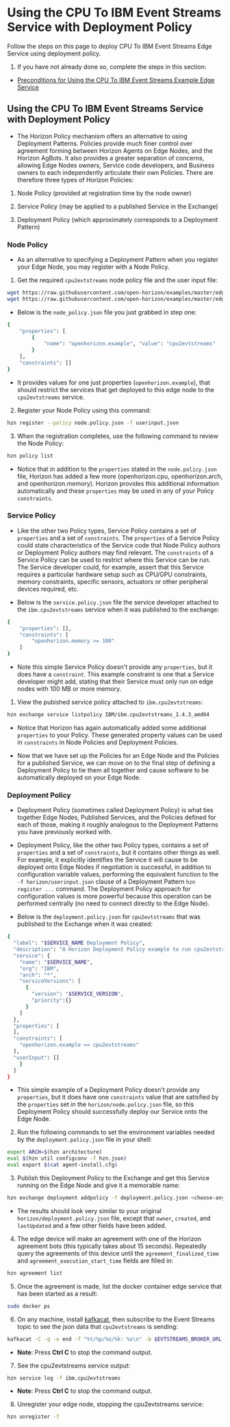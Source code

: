 # Using the CPU To IBM Event Streams Service with Deployment Policy

Follow the steps on this page to deploy CPU To IBM Event Streams Edge Service using deployment policy.

1. If you have not already done so, complete the steps in this section:

  - [Preconditions for Using the CPU To IBM Event Streams Example Edge Service](README.md#preconditions)

## <a id=using-cpu2evtstreams-policy></a> Using the CPU To IBM Event Streams Service with Deployment Policy

- The Horizon Policy mechanism offers an alternative to using Deployment Patterns. Policies provide much finer control over agreement forming between Horizon Agents on Edge Nodes, and the Horizon AgBots. It also provides a greater separation of concerns, allowing Edge Nodes owners, Service code developers, and Business owners to each independently articulate their own Policies. There are therefore three types of Horizon Policies:

1. Node Policy (provided at registration time by the node owner)

2. Service Policy (may be applied to a published Service in the Exchange)

3. Deployment Policy (which approximately corresponds to a Deployment Pattern)

### Node Policy 

- As an alternative to specifying a Deployment Pattern when you register your Edge Node, you may register with a Node Policy.

1. Get the required `cpu2evtstreams` node policy file and the user input file:
```bash
wget https://raw.githubusercontent.com/open-horizon/examples/master/edge/evtstreams/cpu2evtstreams/horizon/node.policy.json
wget https://raw.githubusercontent.com/open-horizon/examples/master/edge/evtstreams/cpu2evtstreams/horizon/use/userinput.json
```

- Below is the `node_policy.json` file you just grabbed in step one:

```bash
{
    "properties": [
        {
            "name": "openhorizon.example", "value": "cpu2evtstreams"
        }
    ],
    "constraints": []
}
```

- It provides values for one just properties (`openhorizon.example`), that should restrict the services that get deployed to this edge node to the `cpu2evtstreams` service.

2. Register your Node Policy using this command:

```bash
hzn register --policy node.policy.json -f userinput.json
```

3. When the registration completes, use the following command to review the Node Policy:

```bash
hzn policy list
```

- Notice that in addition to the `properties` stated in the `node.policy.json` file, Horizon has added a few more (openhorizon.cpu, openhorizon.arch, and openhorizon.memory). Horizon provides this additional information automatically and these `properties` may be used in any of your Policy `constraints`.

### Service Policy 

- Like the other two Policy types, Service Policy contains a set of `properties` and a set of `constraints`. The `properties` of a Service Policy could state characteristics of the Service code that Node Policy authors or Deployment Policy authors may find relevant. The `constraints` of a Service Policy can be used to restrict where this Service can be run. The Service developer could, for example, assert that this Service requires a particular hardware setup such as CPU/GPU constraints, memory constraints, specific sensors, actuators or other peripheral devices required, etc.

- Below is the `service.policy.json` file the service developer attached to the `ibm.cpu2evtstreams` service when it was published to the exchange:

```bash
{
    "properties": [],
    "constraints": [
        "openhorizon.memory >= 100"
    ]
}
```

- Note this simple Service Policy doesn't provide any `properties`, but it does have a `constraint`. This example constraint is one that a Service developer might add, stating that their Service must only run on edge nodes with 100 MB or more memory.

1. View the pubished service policy attached to `ibm.cpu2evtstreams`:
```bash
hzn exchange service listpolicy IBM/ibm.cpu2evtstreams_1.4.3_amd64
```
- Notice that Horizon has again automatically added some additional `properties` to your Policy. These generated property values can be used in `constraints` in Node Policies and Deployment Policies.

- Now that we have set up the Policies for an Edge Node and the Policies for a published Service, we can move on to the final step of defining a Deployment Policy to tie them all together and cause software to be automatically deployed on your Edge Node.

### Deployment Policy 

- Deployment Policy (sometimes called Deployment Policy) is what ties together Edge Nodes, Published Services, and the Policies defined for each of those, making it roughly analogous to the Deployment Patterns you have previously worked with.

- Deployment Policy, like the other two Policy types, contains a set of `properties` and a set of `constraints`, but it contains other things as well. For example, it explicitly identifies the Service it will cause to be deployed onto Edge Nodes if negotiation is successful, in addition to configuration variable values, performing the equivalent function to the `-f horizon/userinput.json` clause of a Deployment Pattern `hzn register ...` command. The Deployment Policy approach for configuration values is more powerful because this operation can be performed centrally (no need to connect directly to the Edge Node).

- Below is the `deployment.policy.json` for `cpu2evtstreams` that was published to the Exchange when it was created:

```bash
{
  "label": "$SERVICE_NAME Deployment Policy",
  "description": "A Horizon Deployment Policy example to run cpu2evtstreams",
  "service": {
    "name": "$SERVICE_NAME",
    "org": "IBM",
    "arch": "*",
    "serviceVersions": [
      {
        "version": "$SERVICE_VERSION",
        "priority":{}
      }
    ]
  },
  "properties": [
  ],
  "constraints": [
    "openhorizon.example == cpu2evtstreams"
  ],
  "userInput": []
    }
  ]
}
```
- This simple example of a Deployment Policy doesn't provide any `properties`, but it does have one `constraints` value that are satisfied by the `properties` set in the `horizon/node.policy.json` file, so this Deployment Policy should successfully deploy our Service onto the Edge Node.

2. Run the following commands to set the environment variables needed by the `deployment.policy.json` file in your shell:
```bash
export ARCH=$(hzn architecture)
eval $(hzn util configconv -f hzn.json)
eval export $(cat agent-install.cfg)
```

3. Publish this Deployment Policy to the Exchange and get this Service running on the Edge Node and give it a memorable name:

```bash
hzn exchange deployment addpolicy -f deployment.policy.json <choose-any-policy-name>
```

- The results should look very similar to your original `horizon/deployment.policy.json` file, except that `owner`, `created`, and `lastUpdated` and a few other fields have been added.


4. The edge device will make an agreement with one of the Horizon agreement bots (this typically takes about 15 seconds). Repeatedly query the agreements of this device until the `agreement_finalized_time` and `agreement_execution_start_time` fields are filled in:
```bash
hzn agreement list
```

5. Once the agreement is made, list the docker container edge service that has been started as a result:
```bash
sudo docker ps
```

6. On any machine, install [kafkacat](https://github.com/edenhill/kafkacat#install), then subscribe to the Event Streams topic to see the json data that `cpu2evtstreams` is sending:
  ```bash
  kafkacat -C -q -o end -f "%t/%p/%o/%k: %s\n" -b $EVTSTREAMS_BROKER_URL -X api.version.request=true -X security.protocol=sasl_ssl -X sasl.mechanisms=PLAIN -X sasl.username=token -X sasl.password=$EVTSTREAMS_API_KEY -X ssl.ca.location=$EVTSTREAMS_CERT_FILE -t cpu2evtstreams
  ```
 - **Note**: Press **Ctrl C** to stop the command output.
  
7. See the cpu2evtstreams service output:

```bash
hzn service log -f ibm.cpu2evtstreams
```
 - **Note**: Press **Ctrl C** to stop the command output.

8. Unregister your edge node, stopping the cpu2evtstreams service:
```bash
hzn unregister -f
```
